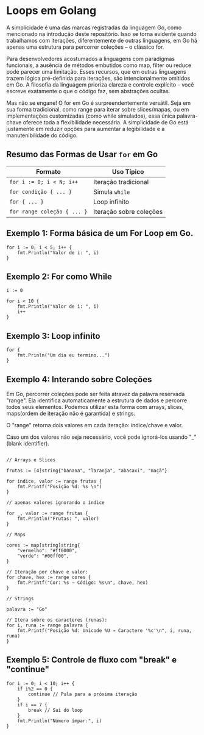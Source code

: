 # Loops em Golang

A simplicidade é uma das marcas registradas da linguagem Go, como mencionado na introdução deste repositório. Isso se torna evidente quando trabalhamos com iterações, diferentemente de outras linguagens, em Go há apenas uma estrutura para percorrer coleções – o clássico for.

Para desenvolvedores acostumados a linguagens com paradigmas funcionais, a ausência de métodos embutidos como map, filter ou reduce pode parecer uma limitação. Esses recursos, que em outras linguagens trazem lógica pré-definida para iterações, são intencionalmente omitidos em Go. A filosofia da linguagem prioriza clareza e controle explícito – você escreve exatamente o que o código faz, sem abstrações ocultas.

Mas não se engane! O for em Go é surpreendentemente versátil. Seja em sua forma tradicional, como range para iterar sobre slices/mapas, ou em implementações customizadas (como while simulados), essa única palavra-chave oferece toda a flexibilidade necessária. A simplicidade de Go está justamente em reduzir opções para aumentar a legibilidade e a manutenibilidade do código.

## Resumo das Formas de Usar `for` em Go

| Formato                   | Uso Típico                      |
|---------------------------|----------------------------------|
| `for i := 0; i < N; i++`  | Iteração tradicional             |
| `for condição { ... }`    | Simula `while`                   |
| `for { ... }`             | Loop infinito                    |
| `for range coleção { ... }` | Iteração sobre coleções         |

## Exemplo 1: Forma básica de um For Loop em Go.

`````
for i := 0; i < 5; i++ {
    fmt.Println("Valor de i: ", i)
} 

`````

## Exemplo 2: For como While

`````
i := 0

for i < 10 {
    fmt.Println("Valor de i: ", i)
    i++
}

`````

## Exemplo 3: Loop infinito

`````
for {
    fmt.Prinln("Um dia eu termino...")
}
`````

## Exemplo 4: Interando sobre Coleções

Em Go, percorrer coleções pode ser feita atravez da palavra reservada "range". Ela identifica automaticamente a estrutura de dados e percorre todos seus elementos. Podemos utilizar esta forma com arrays, slices, maps(ordem de iteração não é garantida) e strings.

O "range" retorna dois valores em cada iteração: índice/chave e valor.

Caso um dos valores não seja necessário, você pode ignorá-los usando "_" (blank identifier).

`````

// Arrays e Slices

frutas := [4]string{"banana", "laranja", "abacaxi", "maçã"}

for indice, valor := range frutas {
    fmt.Printf("Posição %d: %s \n")
}

// apenas valores ignorando o índice

for _, valor := range frutas {
    fmt.Println("Frutas: ", valor)
}

// Maps

cores := map[string]string{  
    "vermelho": "#ff0000",  
    "verde": "#00ff00",  
}  

// Iteração por chave e valor:  
for chave, hex := range cores {  
    fmt.Printf("Cor: %s → Código: %s\n", chave, hex)  
} 

// Strings

palavra := "Go"  

// Itera sobre os caracteres (runas):  
for i, runa := range palavra {  
    fmt.Printf("Posição %d: Unicode %U → Caractere '%c'\n", i, runa, runa)  
}  

`````

## Exemplo 5: Controle de fluxo com "break" e "continue"

`````
for i := 0; i < 10; i++ {
    if i%2 == 0 {
        continue // Pula para a próxima iteração
    }
    if i == 7 {
        break // Sai do loop
    }
    fmt.Println("Número ímpar:", i)
}

`````
